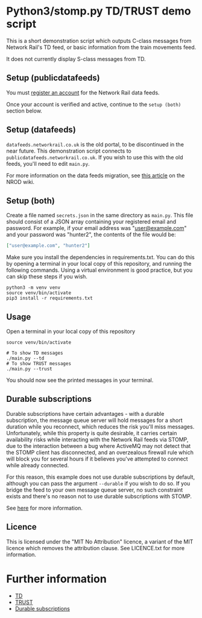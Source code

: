 # Python3/stomp.py TD/TRUST demo script
This is a short demonstration script which outputs C-class messages from
Network Rail's TD feed, or basic information from the train movements
feed.

It does not currently display S-class messages from TD.

## Setup (publicdatafeeds)
You must [register an account](https://publicdatafeeds.networkrail.co.uk/ntrod/create-account)
for the Network Rail data feeds.

Once your account is verified and active, continue to the `setup (both)`
section below.

## Setup (datafeeds)
`datafeeds.networkrail.co.uk` is the old portal, to be discontinued in the
near future. This demonstration script connects to
`publicdatafeeds.networkrail.co.uk`. If you wish to use this with the old
feeds, you'll need to edit `main.py`.

For more information on the data feeds migration, see
[this article](https://wiki.openraildata.com/index.php?title=NROD_System_Refresh)
on the NROD wiki.

## Setup (both)

Create a file named `secrets.json` in the same directory as `main.py`. This
file should consist of a JSON array containing your registered email and
password. For example, if your email address was "user@example.com" and your
password was "hunter2", the contents of the file would be:
```json
["user@example.com", "hunter2"]
```

Make sure you install the dependencies in requirements.txt. You can do this
by opening a terminal in your local copy of this repository, and running the
following commands. Using a virtual environment is good practice, but you can
skip these steps if you wish.

```shell
python3 -m venv venv
source venv/bin/activate
pip3 install -r requirements.txt
```

## Usage
Open a terminal in your local copy of this repository

```shell
source venv/bin/activate

# To show TD messages
./main.py --td
# To show TRUST messages
./main.py --trust
```

You should now see the printed messages in your terminal.

## Durable subscriptions
Durable subscriptions have certain advantages - with a durable subscription,
the message queue server will hold messages for a short duration while you
reconnect, which reduces the risk you'll miss messages. Unfortunately, while
this property is quite desirable, it carries certain availability risks while
interacting with the Network Rail feeds via STOMP, due to the interaction
between a bug where ActiveMQ may not detect that the STOMP client has
disconnected, and an overzealous firewall rule which will block you for
several hours if it believes you've attempted to connect while already
connected.

For this reason, this example does not use durable subscriptions by default,
although you can pass the argument `--durable` if you wish to do so. If you
bridge the feed to your own message queue server, no such constraint exists
and there's no reason not to use durable subscriptions with STOMP.

See [here](https://wiki.openraildata.com/index.php?title=About_the_Network_Rail_feeds#Durable_subscriptions_via_STOMP)
for more information.

## Licence
This is licensed under the "MIT No Attribution" licence, a variant of the MIT
licence which removes the attribution clause. See LICENCE.txt for
more information.

# Further information
* [TD](https://wiki.openraildata.com/index.php?title=TD)
* [TRUST](https://wiki.openraildata.com/index.php?title=Train_Movements)
* [Durable subscriptions](https://wiki.openraildata.com/index.php?title=Durable_Subscription)
